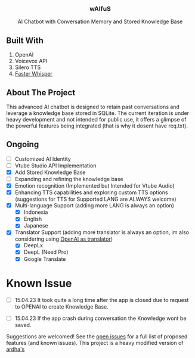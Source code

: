 <br />
<div align="center">
  <a href="#">
  </a>
  <h3 align="center">wAIfuS</h3>
  <p align="center">
    AI Chatbot with Conversation Memory and Stored Knowledge Base
    <br />
  </p>
</div>


## Built With

1. OpenAI
2. Voicevox API
3. Silero TTS 
4. [Faster Whisper](https://github.com/guillaumekln/faster-whisper)


## About The Project
This advanced AI chatbot is designed to retain past conversations and leverage a knowledge base stored in SQLite. 
The current iteration is under heavy development and not intended for public use, it offers a glimpse of the powerful features being integrated (that is why it dosent have req.txt).

## Ongoing

- [ ] Customized AI Identity
- [ ] Vtube Studio API Implementation
- [x] Add Stored Knowledge Base
- [ ] Expanding and refining the knowledge base
- [x] Emotion recognition (Implemented but Intended for Vtube Audio)
- [x] Enhancing TTS capabilities and exploring custom TTS options (suggestions for TTS for Supported LANG are ALWAYS welcome)
- [x] Multi-language Support (adding more LANG is always an option)
    - [x] Indonesia
    - [x] English
    - [x] Japanese
- [x] Translator Support (adding more translator is always an option, im also considering using [OpenAI as translator](https://arxiv.org/pdf/2301.08745v2.pdf))
    - [x] DeepLx
    - [x] DeepL (Need Pro)
    - [x] Google Translate

# Known Issue

- [ ] 15.04.23 It took quite a long time after the app is closed due to request to OPENAI to create Knowledge Base.
- [ ] 15.04.23 If the app crash during conversation the Knowledge wont be saved.


Suggestions are welcomed!
See the [open issues](https://github.com/SynthpX/wAIfuS/issues) for a full list of proposed features (and known issues).
This project is a heavy modified version of [ ardha's ](https://github.com/ardha27/AI-Waifu-Vtuber) 
